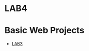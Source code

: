 # LAB4
 
<h1>Basic Web Projects</h1>

<ul>
    <li><a href="lab4/index.html" target="_blank">LAB3</a></li>  
</ul>